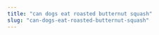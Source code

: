 ```yaml
---
title: "can dogs eat roasted butternut squash"
slug: "can-dogs-eat-roasted-butternut-squash"
---
```


